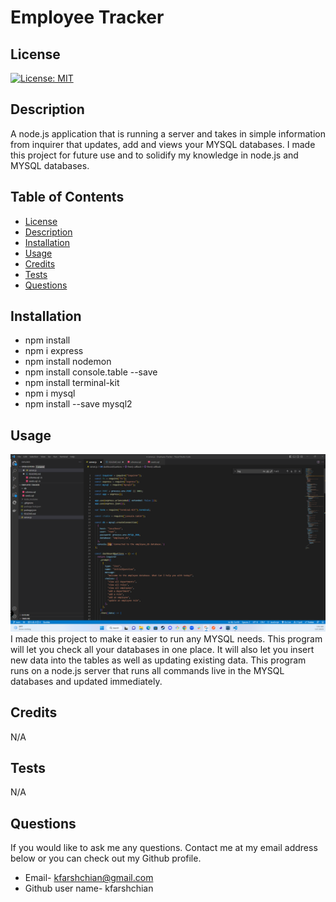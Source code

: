 

  # Employee Tracker

  ## License
  [![License: MIT](https://img.shields.io/badge/License-MIT-yellow.svg)](https://opensource.org/licenses/MIT)

  ## Description
  A node.js application that is running a server and takes in simple information from inquirer that updates, add and views your MYSQL databases. I made this project for future use and to solidify my knowledge in node.js and MYSQL databases. 

  ## Table of Contents
  - [License](#License)
  - [Description](#Description)
  - [Installation](#installation)
  - [Usage](#Usage)
  - [Credits](#credits)
  - [Tests](#Tests)
  - [Questions](#Questions)
  
  ## Installation
  
  - npm install 
  - npm i express
  - npm install nodemon
  - npm install console.table --save
  - npm install terminal-kit
  - npm i mysql
  - npm install --save mysql2

  ## Usage
  
  
  ![alttext](./assets/images/site.png)
  I made this project to make it easier to run any MYSQL needs. This program will let you check all your databases in one place. It will also let you insert new data into the tables as well as updating existing data. This program runs on a node.js server that runs all commands live in the MYSQL databases and updated immediately. 
  
  ## Credits
  N/A

  ## Tests
  N/A

  ## Questions
  If you would like to ask me any questions. Contact me at my email address below or you can check out my Github profile.
  - Email- kfarshchian@gmail.com
  - Github user name- kfarshchian
  
  
